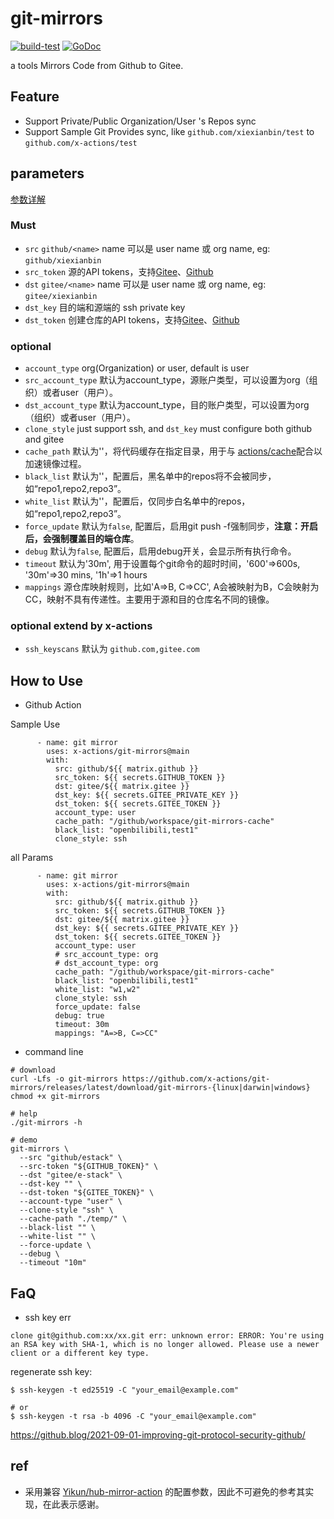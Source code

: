 # git-mirrors

[![build-test](https://github.com/x-actions/git-mirrors/actions/workflows/workflow.yaml/badge.svg)](https://github.com/x-actions/git-mirrors/actions/workflows/workflow.yaml)
[![GoDoc](https://godoc.org/github.com/x-actions/git-mirrors?status.svg)](https://pkg.go.dev/github.com/x-actions/git-mirrors)

a tools Mirrors Code from Github to Gitee.

## Feature

- Support Private/Public Organization/User 's Repos sync
- Support Sample Git Provides sync, like `github.com/xiexianbin/test` to `github.com/x-actions/test`

## parameters

[参数详解](https://github.com/Yikun/hub-mirror-action#%E5%8F%82%E6%95%B0%E8%AF%A6%E8%A7%A3)

### Must

- `src` `github/<name>` name 可以是 user name 或 org name, eg: `github/xiexianbin`
- `src_token` 源的API tokens，支持[Gitee](https://gitee.com/profile/personal_access_tokens)、[Github](https://gitee.com/profile/personal_access_tokens)
- `dst` `gitee/<name>` name 可以是 user name 或 org name, eg: `gitee/xiexianbin`
- `dst_key` 目的端和源端的 ssh private key
- `dst_token` 创建仓库的API tokens，支持[Gitee](https://gitee.com/profile/personal_access_tokens)、[Github](https://gitee.com/profile/personal_access_tokens)

### optional

- `account_type` org(Organization) or user, default is user
- `src_account_type` 默认为account_type，源账户类型，可以设置为org（组织）或者user（用户）。
- `dst_account_type` 默认为account_type，目的账户类型，可以设置为org（组织）或者user（用户）。
- `clone_style` just support ssh, and `dst_key` must configure both github and gitee
- `cache_path` 默认为''，将代码缓存在指定目录，用于与 [actions/cache](https://github.com/actions/cache)配合以加速镜像过程。
- `black_list` 默认为''，配置后，黑名单中的repos将不会被同步，如“repo1,repo2,repo3”。
- `white_list` 默认为''，配置后，仅同步白名单中的repos，如“repo1,repo2,repo3”。
- `force_update` 默认为`false`, 配置后，启用git push -f强制同步，**注意：开启后，会强制覆盖目的端仓库**。
- `debug` 默认为`false`, 配置后，启用debug开关，会显示所有执行命令。
- `timeout` 默认为'30m', 用于设置每个git命令的超时时间，'600'=>600s, '30m'=>30 mins, '1h'=>1 hours
- `mappings` 源仓库映射规则，比如'A=>B, C=>CC', A会被映射为B，C会映射为CC，映射不具有传递性。主要用于源和目的仓库名不同的镜像。

### optional extend by x-actions

- `ssh_keyscans` 默认为 `github.com,gitee.com`

## How to Use

- Github Action

Sample Use

```
      - name: git mirror
        uses: x-actions/git-mirrors@main
        with:
          src: github/${{ matrix.github }}
          src_token: ${{ secrets.GITHUB_TOKEN }}
          dst: gitee/${{ matrix.gitee }}
          dst_key: ${{ secrets.GITEE_PRIVATE_KEY }}
          dst_token: ${{ secrets.GITEE_TOKEN }}
          account_type: user
          cache_path: "/github/workspace/git-mirrors-cache"
          black_list: "openbilibili,test1"
          clone_style: ssh
```

all Params

```
      - name: git mirror
        uses: x-actions/git-mirrors@main
        with:
          src: github/${{ matrix.github }}
          src_token: ${{ secrets.GITHUB_TOKEN }}
          dst: gitee/${{ matrix.gitee }}
          dst_key: ${{ secrets.GITEE_PRIVATE_KEY }}
          dst_token: ${{ secrets.GITEE_TOKEN }}
          account_type: user
          # src_account_type: org
          # dst_account_type: org
          cache_path: "/github/workspace/git-mirrors-cache"
          black_list: "openbilibili,test1"
          white_list: "w1,w2"
          clone_style: ssh
          force_update: false
          debug: true
          timeout: 30m
          mappings: "A=>B, C=>CC"
```

- command line

```
# download
curl -Lfs -o git-mirrors https://github.com/x-actions/git-mirrors/releases/latest/download/git-mirrors-{linux|darwin|windows}
chmod +x git-mirrors

# help
./git-mirrors -h

# demo
git-mirrors \
  --src "github/estack" \
  --src-token "${GITHUB_TOKEN}" \
  --dst "gitee/e-stack" \
  --dst-key "" \
  --dst-token "${GITEE_TOKEN}" \
  --account-type "user" \
  --clone-style "ssh" \
  --cache-path "./temp/" \
  --black-list "" \
  --white-list "" \
  --force-update \
  --debug \
  --timeout "10m"
```

## FaQ

- ssh key err

```
clone git@github.com:xx/xx.git err: unknown error: ERROR: You're using an RSA key with SHA-1, which is no longer allowed. Please use a newer client or a different key type.
```

regenerate ssh key:

```
$ ssh-keygen -t ed25519 -C "your_email@example.com"

# or
$ ssh-keygen -t rsa -b 4096 -C "your_email@example.com"
```

https://github.blog/2021-09-01-improving-git-protocol-security-github/

## ref

- 采用兼容 [Yikun/hub-mirror-action](https://github.com/Yikun/hub-mirror-action) 的配置参数，因此不可避免的参考其实现，在此表示感谢。
